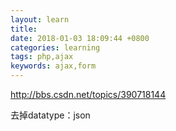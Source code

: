 ```yaml
---
layout: learn
title: 
date: 2018-01-03 18:09:44 +0800
categories: learning
tags: php,ajax
keywords: ajax,form
---
```


http://bbs.csdn.net/topics/390718144

去掉datatype：json
